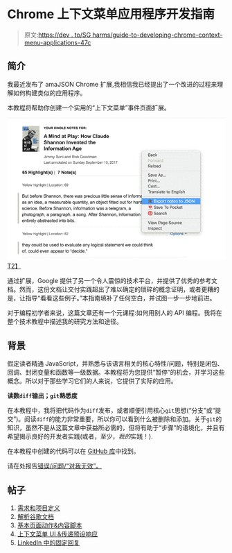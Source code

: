 # Chrome 上下文菜单应用程序开发指南

> 原文:[https://dev . to/SG harms/guide-to-developing-chrome-context-menu-applications-47c](https://dev.to/sgharms/guide-to-developing-chrome-context-menu-applications-47c)

## 简介

我最近发布了 amaJSON Chrome 扩展,我相信我已经提出了一个改进的过程来理解如何构建类似的应用程序。

本教程将帮助你创建一个实用的“上下文菜单”事件页面扩展。

[![amaJSON Chrome Extension](img/bed80994fdb3f5f25f9d5f9ab0097b06.png)T2】](https://res.cloudinary.com/practicaldev/image/fetch/s--rni4o-Vv--/c_limit%2Cf_auto%2Cfl_progressive%2Cq_auto%2Cw_880/http://stevengharms.cimg/2017/09/amajson_in_work.png)

通过扩展，Google 提供了另一个令人震惊的技术平台，并提供了优秀的参考文档。然而，这份文档让交付实践超出了难以确定的琐碎的概念证明，或者更糟的是，让指导“看看这些例子。”本指南填补了任何空白，并试图一步一步地前进。

对于编程初学者来说，这篇文章还有一个元课程:如何用别人的 API 编程。我将在整个技术教程中描述我的研究方法和途径。

## 背景

假定读者精通 JavaScript，并熟悉与该语言相关的核心特性/问题，特别是闭包、回调、封闭变量和函数等一级数据。本教程将为您提供“暂停”的机会，并学习这些概念。所以对于那些学习它们的人来说，它提供了实际的应用。

**读数`diff`输出；`git`熟悉度**

在本教程中，我将把代码作为`diff`发布，或者顺便引用核心`git`思想(“分支”或“提交”)。阅读`diff`的能力非常重要，所以你可以看到什么被删除和添加。关于`git`的知识，虽然不是从这篇文章中获益所必需的，但将有助于“步骤”的语境化，并且有希望揭示良好的开发者实践(或者，至少，*我的*实践！).

在本教程中创建的代码可以在 [GitHub 库](https://github.com/sgharms/canned_responses)中找到。

请在处报告[错误/问题/“对我无效”。](https://github.com/sgharms/canned_responses/issues)

## 帖子

1.  [需求和项目定义](http://stevengharms.com/blog/2017/09/27/guide-to-developing-chrome-context-menu-applications-part-1/)
2.  [解析谷歌文档](http://stevengharms.com/blog/2017/09/27/guide-to-developing-chrome-context-menu-applications-part-2/)
3.  [基本页面动作&内容脚本](http://stevengharms.com/blog/2017/09/27/guide-to-developing-chrome-context-menu-applications-part-3/)
4.  [上下文菜单 UI &传递预设响应](http://stevengharms.com/blog/2017/09/27/guide-to-developing-chrome-context-menu-applications-part-4/)
5.  [LinkedIn 中的固定回复](http://stevengharms.com/blog/2017/09/27/guide-to-developing-chrome-context-menu-applications-part-5/)